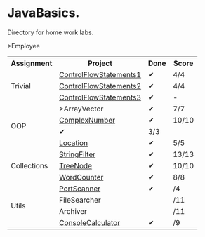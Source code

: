 # JavaBasics.
Directory for home work labs.

<table>
  <tr>
    <th>Assignment</th>
    <th>Project</th>
    <th>Done</th>
    <th>Score</th>
  </tr>
  <tr>
    <td rowspan="3">Trivial</td>
    <td><a href="https://github.com/sunruslan/NetcrackerEdu/tree/master/JavaBasics/ControlFlowStatements1/src/ru/skillbench/tasks/basics/control">ControlFlowStatements1</a></td>
    <td>&#10004;</td>
    <td>4/4</td>
  </tr>
  <tr>
    <td><a href="https://github.com/sunruslan/NetcrackerEdu/tree/master/JavaBasics/ControlFlowStatements2/src/ru/skillbench/tasks/basics/control">ControlFlowStatements2</a></td>
    <td>&#10004;</td>
    <td>4/4</td>
  </tr>
  <tr>
    <td><a href="https://github.com/sunruslan/NetcrackerEdu/tree/master/JavaBasics/ControlFlowStatements3/src/ru/skillbench/tasks/basics/control">ControlFlowStatements3</a></td>
    <td>&#10004;</td>
    <td>-</td>
  </tr>
  <tr>
    <td rowspan="4">OOP</td>
    <td <a href="https://github.com/sunruslan/NetcrackerEdu/tree/master/JavaBasics/ArrayVector/src/ru/skillbench/tasks/basics/math">>ArrayVector</a></td>
    <td>&#10004;</td>
    <td>7/7</td>
  </tr>
  <tr>
    <td><a href="https://github.com/sunruslan/NetcrackerEdu/tree/master/JavaBasics/ComplexNumber/src/ru/skillbench/tasks/basics/math">ComplexNumber</a></td>
    <td>&#10004;</td>
    <td>10/10</td>
  </tr>
  <tr>
    <td<a href="https://github.com/sunruslan/NetcrackerEdu/tree/master/JavaBasics/Employee/src/ru/skillbench/tasks/basics/entity">>Employee</a></td>
    <td>&#10004;</td>
    <td>3/3</td>
  </tr>
  <tr>
    <td><a href="https://github.com/sunruslan/NetcrackerEdu/tree/master/JavaBasics/Location/src/ru/skillbench/tasks/basics/entity">Location</a></td>
    <td>&#10004;</td>
    <td>5/5</td>
  </tr>
  <tr>
    <td rowspan="3">Collections</a></td>
    <td><a href="https://github.com/sunruslan/NetcrackerEdu/tree/master/JavaBasics/StringFilter/src/ru/skillbench/tasks/javaapi/collections">StringFilter</td>
    <td>&#10004;</td>
    <td>13/13</td>
  </tr>
  <tr>
    <td><a href="https://github.com/sunruslan/NetcrackerEdu/tree/master/JavaBasics/TreeNode/src/ru/skillbench/tasks/javaapi/collections">TreeNode</a></td>
    <td>&#10004;</td>
    <td>10/10</td>
  </tr>
  <tr>
    <td><a href="https://github.com/sunruslan/NetcrackerEdu/tree/master/JavaBasics/WordCounter/src/ru/skillbench/tasks/text">WordCounter</a></td>
    <td>&#10004;</td>
    <td>8/8</td>
  </tr>
  <tr>
    <td rowspan="4">Utils</td>
    <td><a href="https://github.com/sunruslan/NetcrackerEdu/tree/master/JavaBasics/PortScanner">PortScanner</a></td>
    <td>&#10004;</td>
    <td>/4</td>
  </tr>
  <tr>
    <td>FileSearcher</td>
    <td></td>
    <td>/11</td>
  </tr>
  <tr>
    <td>Archiver</td>
    <td></td>
    <td>/11</td>
  </tr>
  <tr>
    <td><a href="https://github.com/sunruslan/NetcrackerEdu/tree/master/JavaBasics/ConsoleCalculator">ConsoleCalculator</a></td>
    <td>&#10004;</td>
    <td>/9</td>
  </tr>
</table>
